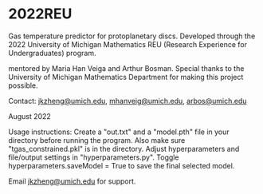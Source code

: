 # 2022REU
Gas temperature predictor for protoplanetary discs. Developed through the 2022 University of Michigan Mathematics REU (Research Experience for Undergraduates) program.

mentored by Maria Han Veiga and Arthur Bosman. Special thanks to the University of Michigan Mathematics Department for making this project possible.

Contact:
jkzheng@umich.edu, mhanveig@umich.edu, arbos@umich.edu

August 2022

Usage instructions: 
Create a "out.txt" and a "model.pth" file in your directory before running the program. Also make sure "tgas_constrained.pkl" is in the directory.
Adjust hyperparameters and file/output settings in "hyperparameters.py". Toggle hyperparameters.saveModel = True to save the final selected model.

Email jkzheng@umich.edu for support.
